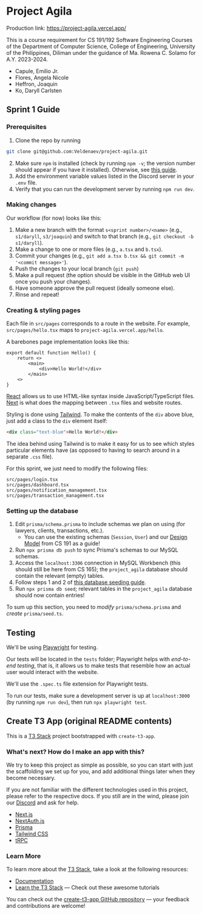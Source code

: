 # Project Agila

Production link: https://project-agila.vercel.app/

This is a course requirement for CS 191/192 Software Engineering Courses of the Department of Computer Science, College of Engineering, University of the Philippines, Diliman under the guidance of Ma. Rowena C. Solamo for A.Y. 2023-2024.

- Capule, Emilio Jr.
- Flores, Angela Nicole
- Heffron, Joaquin
- Ko, Daryll Carlsten

## Sprint 1 Guide

### Prerequisites

1. Clone the repo by running

```bash
git clone git@github.com:Veldenaev/project-agila.git
```

2. Make sure `npm` is installed (check by running `npm -v`; the version number should appear if you have it installed). Otherwise, see [this guide](https://docs.npmjs.com/downloading-and-installing-node-js-and-npm).
3. Add the environment variable values listed in the Discord server in your `.env` file.
4. Verify that you can run the development server by running `npm run dev`.

### Making changes

Our workflow (for now) looks like this:

1. Make a new branch with the format `s<sprint number>/<name>` (e.g., `s1/daryll`, `s3/joaquin`) and switch to that branch (e.g., `git checkout -b s1/daryll`).
2. Make a change to one or more files (e.g., `a.tsx` and `b.tsx`).
3. Commit your changes (e.g., `git add a.tsx b.tsx && git commit -m '<commit message>'`).
4. Push the changes to your local branch (`git push`)
5. Make a pull request (the option should be visible in the GitHub web UI once you push your changes).
6. Have someone approve the pull request (ideally someone else).
7. Rinse and repeat!

### Creating & styling pages

Each file in `src/pages` corresponds to a route in the website. For example, `src/pages/hello.tsx` maps to `project-agila.vercel.app/hello`.

A barebones page implementation looks like this:

```tsx
export default function Hello() {
    return <>
        <main>
            <div>Hello World!</div>
        </main>
    <>
}
```

[React](https://react.dev/) allows us to use HTML-like syntax inside JavaScript/TypeScript files. [Next](https://nextjs.org/) is what does the mapping between `.tsx` files and website routes.

Styling is done using [Tailwind](https://tailwindcss.com/). To make the contents of the `div` above blue, just add a class to the `div` element itself:

```html
<div class="text-blue">Hello World!</div>
```

The idea behind using Tailwind is to make it easy for us to see which styles particular elements have (as opposed to having to search around in a separate `.css` file).

For this sprint, we just need to modify the following files:

```
src/pages/login.tsx
src/pages/dashboard.tsx
src/pages/notification_management.tsx
src/pages/transaction_management.tsx
```

### Setting up the database

1. Edit `prisma/schema.prisma` to include schemas we plan on using (for lawyers, clients, transactions, etc.).
   - You can use the existing schemas (`Session`, `User`) and our [Design Model](https://docs.google.com/document/d/1e7E8AXHu9J0vk2MAwQUCqEjHrVOD9vA-AqZlwg3HHSU/edit) from CS 191 as a guide!
2. Run `npx prisma db push` to sync Prisma's schemas to our MySQL schemas.
3. Access the `localhost:3306` connection in MySQL Workbench (this should still be here from CS 165); the `project_agila` database should contain the relevant (empty) tables.
4. Follow steps 1 and 2 of [this database seeding guide](https://www.prisma.io/docs/orm/prisma-migrate/workflows/seeding#seeding-your-database-with-typescript-or-javascript).
5. Run `npx prisma db seed`; relevant tables in the `project_agila` database should now contain entries!

To sum up this section, you need to _modify_ `prisma/schema.prisma` and _create_ `prisma/seed.ts`.

## Testing

We'll be using [Playwright](https://playwright.dev/) for testing.

Our tests will be located in the `tests` folder; Playwright helps with _end-to-end testing_, that is, it allows us to make tests that resemble how an actual user would interact with the website.

We'll use the `.spec.ts` file extension for Playwright tests.

To run our tests, make sure a development server is up at `localhost:3000` (by running `npm run dev`), then run `npx playwright test`.

## Create T3 App (original README contents)

This is a [T3 Stack](https://create.t3.gg/) project bootstrapped with `create-t3-app`.

### What's next? How do I make an app with this?

We try to keep this project as simple as possible, so you can start with just the scaffolding we set up for you, and add additional things later when they become necessary.

If you are not familiar with the different technologies used in this project, please refer to the respective docs. If you still are in the wind, please join our [Discord](https://t3.gg/discord) and ask for help.

- [Next.js](https://nextjs.org)
- [NextAuth.js](https://next-auth.js.org)
- [Prisma](https://prisma.io)
- [Tailwind CSS](https://tailwindcss.com)
- [tRPC](https://trpc.io)

### Learn More

To learn more about the [T3 Stack](https://create.t3.gg/), take a look at the following resources:

- [Documentation](https://create.t3.gg/)
- [Learn the T3 Stack](https://create.t3.gg/en/faq#what-learning-resources-are-currently-available) — Check out these awesome tutorials

You can check out the [create-t3-app GitHub repository](https://github.com/t3-oss/create-t3-app) — your feedback and contributions are welcome!

